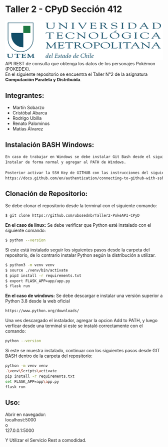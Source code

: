 # Taller 2 - CPyD Sección 412
![Image_text](/app/static/img/Logo_UTEM.jpg)
API REST de consulta que obtenga los datos de los personajes Pokémon (POKEDEX).<br>
En el siguiente repositorio se encuentra el Taller N°2 de la asignatura **Computación Paralela y Distribuida**.

## Integrantes:
* Martín Sobarzo
* Cristóbal Abarca
* Rodrigo Ubilla
* Renato Palominos
* Matías Álvarez

## Instalación BASH Windows:
```bash 
En caso de trabajar en Windows se debe instalar Git Bash desde el siguiente enlace: https://git-scm.com/downloads
Instalar de forma normal y agregar al PATH de Windows.

Posterior activar la SSH Key de GITHUB con las instrucciones del siguiente enlace:
https://docs.github.com/en/authentication/connecting-to-github-with-ssh
```

## Clonación de Repositorio:
Se debe clonar el repositorio desde la terminal con el siguiente comando:
```bash 
$ git clone https://github.com/ubosednb/Taller2-PokeAPI-CPyD
```

**En el caso de linux:**
Se debe verificar que Python esté instalado con el siguiente comando:
```bash 
$ python --version
```
Si este está instalado seguir los siguientes pasos desde la carpeta del repositorio, de lo contrario instalar Python según la distribución a utilizar.

```bash 
$ python3 -m venv venv
$ source ./venv/bin/activate
$ pip3 install -r requirements.txt
$ export FLASK_APP=app/app.py
$ flask run
```

**En el caso de windows:**
Se debe descargar e instalar una versión superior a Python 3.8 desde la web oficial
```bash 
https://www.python.org/downloads/
```
Una ves descargado el instalador, agregar la opcion Add to PATH, y luego verficar desde una terminal si este se instaló correctamente con el comando:
```bash 
python --version
```
Si este se muestra instalado, continuar con los siguientes pasos desde GIT BASH dentro de la carpeta del repositorio:

```bash 
python -m venv venv
.\venv\Scripts\activate
pip install -r requirements.txt
set FLASK_APP=app\app.py
flask run
```

## Uso:
Abrir en navegador:<br>
localhost:5000<br>
o<br>
127.0.0.1:5000<br>

Y Utilizar el Servicio Rest a comodidad.